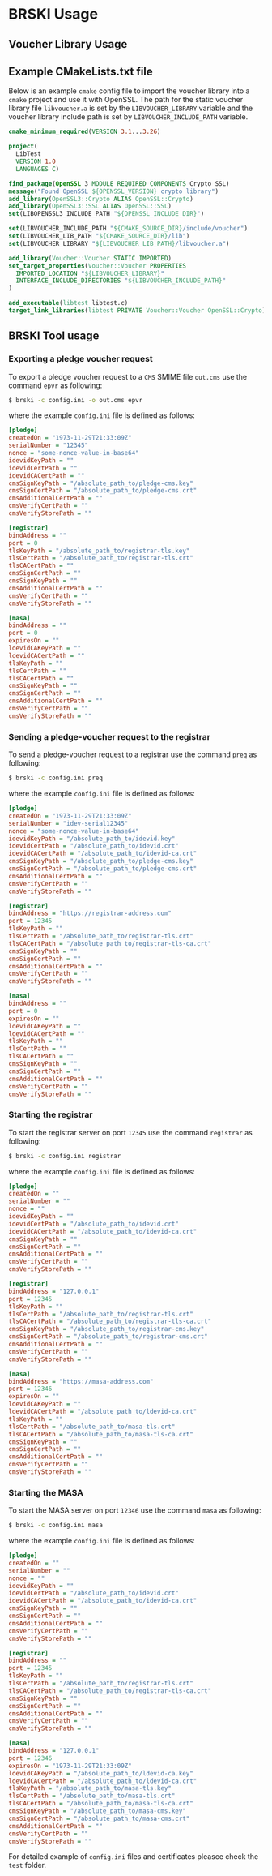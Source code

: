 # BRSKI Usage

## Voucher Library Usage
## Example CMakeLists.txt file
Below is an example `cmake` config file to import the voucher library into a `cmake` project and use it with OpenSSL. The path for the static voucher library file `libvoucher.a` is set by the
`LIBVOUCHER_LIBRARY` variable and the voucher library include path is set by `LIBVOUCHER_INCLUDE_PATH` variable.

```cmake
cmake_minimum_required(VERSION 3.1...3.26)

project(
  LibTest
  VERSION 1.0
  LANGUAGES C)

find_package(OpenSSL 3 MODULE REQUIRED COMPONENTS Crypto SSL)
message("Found OpenSSL ${OPENSSL_VERSION} crypto library")
add_library(OpenSSL3::Crypto ALIAS OpenSSL::Crypto)
add_library(OpenSSL3::SSL ALIAS OpenSSL::SSL)
set(LIBOPENSSL3_INCLUDE_PATH "${OPENSSL_INCLUDE_DIR}")

set(LIBVOUCHER_INCLUDE_PATH "${CMAKE_SOURCE_DIR}/include/voucher")
set(LIBVOUCHER_LIB_PATH "${CMAKE_SOURCE_DIR}/lib")
set(LIBVOUCHER_LIBRARY "${LIBVOUCHER_LIB_PATH}/libvoucher.a")

add_library(Voucher::Voucher STATIC IMPORTED)
set_target_properties(Voucher::Voucher PROPERTIES
  IMPORTED_LOCATION "${LIBVOUCHER_LIBRARY}"
  INTERFACE_INCLUDE_DIRECTORIES "${LIBVOUCHER_INCLUDE_PATH}"
)

add_executable(libtest libtest.c)
target_link_libraries(libtest PRIVATE Voucher::Voucher OpenSSL::Crypto)
```

## BRSKI Tool usage

### Exporting a pledge voucher request

To export a pledge voucher request to a `CMS` SMIME file `out.cms` use the command `epvr` as following:
```bash
$ brski -c config.ini -o out.cms epvr
```
where the example `config.ini` file is defined as follows:

```ini
[pledge]
createdOn = "1973-11-29T21:33:09Z"
serialNumber = "12345"
nonce = "some-nonce-value-in-base64"
idevidKeyPath = ""
idevidCertPath = ""
idevidCACertPath = ""
cmsSignKeyPath = "/absolute_path_to/pledge-cms.key"
cmsSignCertPath = "/absolute_path_to/pledge-cms.crt"
cmsAdditionalCertPath = ""
cmsVerifyCertPath = ""
cmsVerifyStorePath = ""

[registrar]
bindAddress = ""
port = 0
tlsKeyPath = "/absolute_path_to/registrar-tls.key"
tlsCertPath = "/absolute_path_to/registrar-tls.crt"
tlsCACertPath = ""
cmsSignCertPath = ""
cmsSignKeyPath = ""
cmsAdditionalCertPath = ""
cmsVerifyCertPath = ""
cmsVerifyStorePath = ""

[masa]
bindAddress = ""
port = 0
expiresOn = ""
ldevidCAKeyPath = ""
ldevidCACertPath = ""
tlsKeyPath = ""
tlsCertPath = ""
tlsCACertPath = ""
cmsSignKeyPath = ""
cmsSignCertPath = ""
cmsAdditionalCertPath = ""
cmsVerifyCertPath = ""
cmsVerifyStorePath = ""
```

### Sending a pledge-voucher request to the registrar

To send a pledge-voucher request to a registrar use the command `preq` as following:
```bash
$ brski -c config.ini preq
```
where the example `config.ini` file is defined as follows:

```ini
[pledge]
createdOn = "1973-11-29T21:33:09Z"
serialNumber = "idev-serial12345"
nonce = "some-nonce-value-in-base64"
idevidKeyPath = "/absolute_path_to/idevid.key"
idevidCertPath = "/absolute_path_to/idevid.crt"
idevidCACertPath = "/absolute_path_to/idevid-ca.crt"
cmsSignKeyPath = "/absolute_path_to/pledge-cms.key"
cmsSignCertPath = "/absolute_path_to/pledge-cms.crt"
cmsAdditionalCertPath = ""
cmsVerifyCertPath = ""
cmsVerifyStorePath = ""

[registrar]
bindAddress = "https://registrar-address.com"
port = 12345
tlsKeyPath = ""
tlsCertPath = "/absolute_path_to/registrar-tls.crt"
tlsCACertPath = "/absolute_path_to/registrar-tls-ca.crt"
cmsSignKeyPath = ""
cmsSignCertPath = ""
cmsAdditionalCertPath = ""
cmsVerifyCertPath = ""
cmsVerifyStorePath = ""

[masa]
bindAddress = ""
port = 0
expiresOn = ""
ldevidCAKeyPath = ""
ldevidCACertPath = ""
tlsKeyPath = ""
tlsCertPath = ""
tlsCACertPath = ""
cmsSignKeyPath = ""
cmsSignCertPath = ""
cmsAdditionalCertPath = ""
cmsVerifyCertPath = ""
cmsVerifyStorePath = ""
```

### Starting the registrar

To start the registrar server on port `12345` use the command `registrar` as following:
```bash
$ brski -c config.ini registrar
```
where the example `config.ini` file is defined as follows:

```ini
[pledge]
createdOn = ""
serialNumber = ""
nonce = ""
idevidKeyPath = ""
idevidCertPath = "/absolute_path_to/idevid.crt"
idevidCACertPath = "/absolute_path_to/idevid-ca.crt"
cmsSignKeyPath = ""
cmsSignCertPath = ""
cmsAdditionalCertPath = ""
cmsVerifyCertPath = ""
cmsVerifyStorePath = ""

[registrar]
bindAddress = "127.0.0.1"
port = 12345
tlsKeyPath = ""
tlsCertPath = "/absolute_path_to/registrar-tls.crt"
tlsCACertPath = "/absolute_path_to/registrar-tls-ca.crt"
cmsSignKeyPath = "/absolute_path_to/registrar-cms.key"
cmsSignCertPath = "/absolute_path_to/registrar-cms.crt"
cmsAdditionalCertPath = ""
cmsVerifyCertPath = ""
cmsVerifyStorePath = ""

[masa]
bindAddress = "https://masa-address.com"
port = 12346
expiresOn = ""
ldevidCAKeyPath = ""
ldevidCACertPath = "/absolute_path_to/ldevid-ca.crt"
tlsKeyPath = ""
tlsCertPath = "/absolute_path_to/masa-tls.crt"
tlsCACertPath = "/absolute_path_to/masa-tls-ca.crt"
cmsSignKeyPath = ""
cmsSignCertPath = ""
cmsAdditionalCertPath = ""
cmsVerifyCertPath = ""
cmsVerifyStorePath = ""
```

### Starting the MASA

To start the MASA server on port `12346` use the command `masa` as following:
```bash
$ brski -c config.ini masa
```
where the example `config.ini` file is defined as follows:

```ini
[pledge]
createdOn = ""
serialNumber = ""
nonce = ""
idevidKeyPath = ""
idevidCertPath = "/absolute_path_to/idevid.crt"
idevidCACertPath = "/absolute_path_to/idevid-ca.crt"
cmsSignKeyPath = ""
cmsSignCertPath = ""
cmsAdditionalCertPath = ""
cmsVerifyCertPath = ""
cmsVerifyStorePath = ""

[registrar]
bindAddress = ""
port = 12345
tlsKeyPath = ""
tlsCertPath = "/absolute_path_to/registrar-tls.crt"
tlsCACertPath = "/absolute_path_to/registrar-tls-ca.crt"
cmsSignKeyPath = ""
cmsSignCertPath = ""
cmsAdditionalCertPath = ""
cmsVerifyCertPath = ""
cmsVerifyStorePath = ""

[masa]
bindAddress = "127.0.0.1"
port = 12346
expiresOn = "1973-11-29T21:33:09Z"
ldevidCAKeyPath = "/absolute_path_to/ldevid-ca.key"
ldevidCACertPath = "/absolute_path_to/ldevid-ca.crt"
tlsKeyPath = "/absolute_path_to/masa-tls.key"
tlsCertPath = "/absolute_path_to/masa-tls.crt"
tlsCACertPath = "/absolute_path_to/masa-tls-ca.crt"
cmsSignKeyPath = "/absolute_path_to/masa-cms.key"
cmsSignCertPath = "/absolute_path_to/masa-cms.crt"
cmsAdditionalCertPath = ""
cmsVerifyCertPath = ""
cmsVerifyStorePath = ""
```

For detailed example of `config.ini` files and certificates pleasce check the `test` folder.
